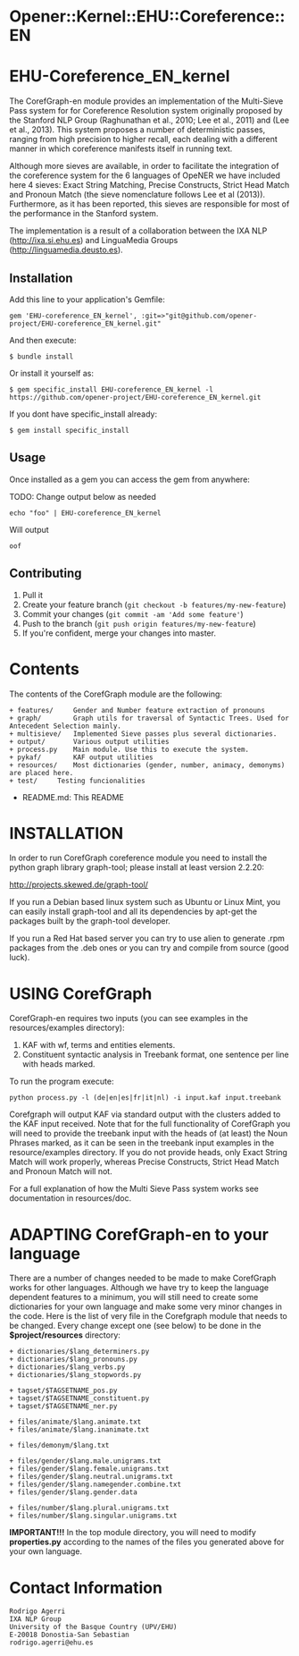 # Opener::Kernel::EHU::Coreference::EN

EHU-Coreference_EN_kernel
=========================

The CorefGraph-en module provides an implementation of the Multi-Sieve Pass system for
for Coreference Resolution system originally proposed by the Stanford NLP
Group (Raghunathan et al., 2010; Lee et al., 2011) and (Lee et al., 2013).
This system proposes a number of deterministic passes, ranging from high precision to
higher recall, each dealing with a different manner in which coreference
manifests itself in running text.

Although more sieves are available, in order to facilitate the integration of
the coreference system for the 6 languages of OpeNER we have included here 4 sieves:
Exact String Matching, Precise Constructs, Strict Head Match and Pronoun Match (the
sieve nomenclature follows Lee et al (2013)). Furthermore, as it has been reported,
this sieves are responsible for most of the performance in the Stanford system.

The implementation is a result of a collaboration between the IXA NLP (http://ixa.si.ehu.es) and
LinguaMedia Groups (http://linguamedia.deusto.es).


## Installation

Add this line to your application's Gemfile:

    gem 'EHU-coreference_EN_kernel', :git=>"git@github.com/opener-project/EHU-coreference_EN_kernel.git"

And then execute:

    $ bundle install

Or install it yourself as:

    $ gem specific_install EHU-coreference_EN_kernel -l https://github.com/opener-project/EHU-coreference_EN_kernel.git


If you dont have specific_install already:

    $ gem install specific_install

## Usage

Once installed as a gem you can access the gem from anywhere:


TODO: Change output below as needed
````shell
echo "foo" | EHU-coreference_EN_kernel
````

Will output

````
oof
````

## Contributing

1. Pull it
2. Create your feature branch (`git checkout -b features/my-new-feature`)
3. Commit your changes (`git commit -am 'Add some feature'`)
4. Push to the branch (`git push origin features/my-new-feature`)
5. If you're confident, merge your changes into master.

Contents
========

The contents of the CorefGraph module are the following:

    + features/	    Gender and Number feature extraction of pronouns
    + graph/	    Graph utils for traversal of Syntactic Trees. Used for Antecedent Selection mainly.
    + multisieve/   Implemented Sieve passes plus several dictionaries.
    + output/	    Various output utilities
    + process.py    Main module. Use this to execute the system.
    + pykaf/	    KAF output utilities
    + resources/    Most dictionaries (gender, number, animacy, demonyms) are placed here.
    + test/	    Testing funcionalities

- README.md: This README


INSTALLATION
============

In order to run CorefGraph coreference module you need to install the python graph library
graph-tool; please install at least version 2.2.20:

http://projects.skewed.de/graph-tool/


If you run a Debian based linux system such as Ubuntu or Linux Mint, you can easily install
graph-tool and all its dependencies by apt-get the packages built by the graph-tool developer.

If you run a Red Hat based server you can try to use alien to generate .rpm packages from the .deb
ones or you can try and compile from source (good luck).

USING CorefGraph
===================

CorefGraph-en requires two inputs (you can see examples in the resources/examples directory):

1. KAF with wf, terms and entities elements.
2. Constituent syntactic analysis in Treebank format, one sentence per line with heads marked.

To run the program execute:

````shell
python process.py -l (de|en|es|fr|it|nl) -i input.kaf input.treebank
````

Corefgraph will output KAF via standard output with the <coreference> clusters added to the KAF input received. Note
that for the full functionality of CorefGraph you will need to provide the treebank input with the heads of (at least) the
Noun Phrases marked, as it can be seen in the treebank input examples in the resource/examples directory. If you do not provide
heads, only Exact String Match will work properly, whereas Precise Constructs, Strict Head Match and Pronoun Match will not.

For a full explanation of how the Multi Sieve Pass system works see documentation in resources/doc.

ADAPTING CorefGraph-en to your language
=======================================

There are a number of changes needed to be made to make CorefGraph works for other languages. Although we have try to
keep the language dependent features to a minimum, you will still need to create some dictionaries for your own language
and make some very minor changes in the code. Here is the list of very file in the Corefgraph module that needs to be changed.
Every change except one (see below) to be done in the **$project/resources** directory:

    + dictionaries/$lang_determiners.py
    + dictionaries/$lang_pronouns.py
    + dictionaries/$lang_verbs.py
    + dictionaries/$lang_stopwords.py

    + tagset/$TAGSETNAME_pos.py
    + tagset/$TAGSETNAME_constituent.py
    + tagset/$TAGSETNAME_ner.py

    + files/animate/$lang.animate.txt
    + files/animate/$lang.inanimate.txt

    + files/demonym/$lang.txt

    + files/gender/$lang.male.unigrams.txt
    + files/gender/$lang.female.unigrams.txt
    + files/gender/$lang.neutral.unigrams.txt
    + files/gender/$lang.namegender.combine.txt
    + files/gender/$lang.gender.data

    + files/number/$lang.plural.unigrams.txt
    + files/number/$lang.singular.unigrams.txt

**IMPORTANT!!!** In the top module directory, you will need to modify **properties.py** according to the names of the files
you generated above for your own language.

Contact Information
===================

````shell
Rodrigo Agerri
IXA NLP Group
University of the Basque Country (UPV/EHU)
E-20018 Donostia-San Sebastian
rodrigo.agerri@ehu.es
````
